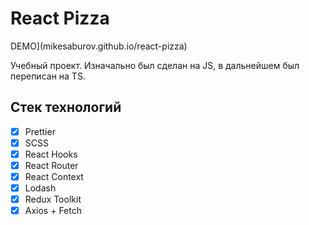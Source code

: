 # React Pizza

DEMO](mikesaburov.github.io/react-pizza)

Учебный проект. Изначально был сделан на JS, в дальнейшем был переписан на TS.

## Стек технологий

- [x] Prettier
- [x] SCSS
- [x] React Hooks
- [x] React Router
- [x] React Context
- [x] Lodash
- [x] Redux Toolkit
- [x] Axios + Fetch
